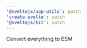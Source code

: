 ```yaml
---
'@sveltejs/app-utils': patch
'create-svelte': patch
'@sveltejs/kit': patch
---
```


Convert everything to ESM

